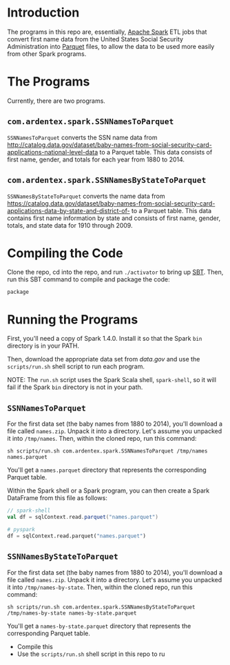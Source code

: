 # Introduction

The programs in this repo are, essentially, [Apache Spark][] ETL jobs that
convert first name data from the United States Social Security Administration
into [Parquet][] files, to allow the data to be used more easily from other
Spark programs.

# The Programs

Currently, there are two programs.

## `com.ardentex.spark.SSNNamesToParquet`

`SSNNamesToParquet` converts the SSN name data from
<http://catalog.data.gov/dataset/baby-names-from-social-security-card-applications-national-level-data>
to a Parquet table. This data consists of first name, gender, and totals for
each year from 1880 to 2014.

 
## `com.ardentex.spark.SSNNamesByStateToParquet`

`SSNNamesByStateToParquet` converts the name data from
<https://catalog.data.gov/dataset/baby-names-from-social-security-card-applications-data-by-state-and-district-of->
to a Parquet table. This data contains first name information by state and
consists of first name, gender, totals, and state data for 1910 through 2009. 

# Compiling the Code

Clone the repo, cd into the repo, and run `./activator` to bring up
[SBT][]. Then, run this SBT command to compile and package the code:

    package

# Running the Programs

First, you'll need a copy of Spark 1.4.0. Install it so that the Spark
`bin` directory is in your PATH.

Then, download the appropriate data set from _data.gov_ and use the
`scripts/run.sh` shell script to run each program.

NOTE: The `run.sh` script uses the Spark Scala shell, `spark-shell`, 
so it will fail if the Spark `bin` directory is not in your path.

## `SSNNamesToParquet`

For the first data set (the baby names from 1880 to 2014), you'll download
a file called `names.zip`. Unpack it into a directory. Let's assume you
unpacked it into `/tmp/names`. Then, within the
cloned repo, run this command:

    sh scripts/run.sh com.ardentex.spark.SSNNamesToParquet /tmp/names names.parquet
 
You'll get a `names.parquet` directory that represents the corresponding 
Parquet table.

Within the Spark shell or a Spark program, you can then create a Spark
DataFrame from this file as follows:

```scala
// spark-shell
val df = sqlContext.read.parquet("names.parquet")
```

```python
# pyspark
df = sqlContext.read.parquet("names.parquet")
```

## `SSNNamesByStateToParquet`

For the first data set (the baby names from 1880 to 2014), you'll download
a file called `names.zip`. Unpack it into a directory. Let's assume you
unpacked it into `/tmp/names-by-state`. Then, within the
cloned repo, run this command:

    sh scripts/run.sh com.ardentex.spark.SSNNamesByStateToParquet /tmp/names-by-state names-by-state.parquet
 
You'll get a `names-by-state.parquet` directory that represents the corresponding 
Parquet table.


* Compile this 
* Use the `scripts/run.sh` shell script in this repo to ru 


[Apache Spark]: http://spark.apache.org/
[Parquet]: http://parquet.apache.org/
[SBT]: http://scala-sbt.org
